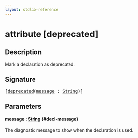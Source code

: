 ```yaml
---
layout: stdlib-reference
---
```


# attribute [deprecated]

## Description

Mark a declaration as deprecated.

## Signature

<pre>
[<a href="/stdlib-reference/attributes/deprecated">deprecated</a>(<a href="/stdlib-reference/attributes/deprecated#decl-message" class="code_param">message</a> : <a href="/stdlib-reference/types/string-0/index" class="code_type">String</a>)]
</pre>

## Parameters

#### message  : [String](/stdlib-reference/types/string-0/index) {#decl-message}
The diagnostic message to show when the declaration is used.



